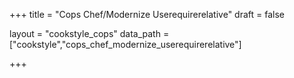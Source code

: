 +++
title = "Cops Chef/Modernize Userequirerelative"
draft = false

layout = "cookstyle_cops"
data_path = ["cookstyle","cops_chef_modernize_userequirerelative"]

+++

<!-- The content of this page is automatically generated from the
cops_chef_modernize_userequirerelative.yml file in github.com/chef/cookstyle/docs-chef-io/data/cookstyle. -->
